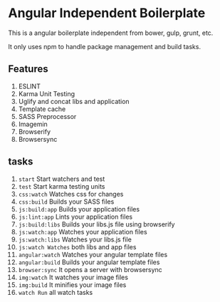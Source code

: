 # Angular Independent Boilerplate

This is a angular boilerplate independent from bower, gulp, grunt, etc.

It only uses npm to handle package management and build tasks.

## Features

1. ESLINT
1. Karma Unit Testing
1. Uglify and concat libs and application
1. Template cache
1. SASS Preprocessor
1. Imagemin
1. Browserify
1. Browsersync

## tasks


1. `start` Start watchers and test
1. `test` Start karma testing units
1. `css:watch` Watches css for changes
1. `css:build` Builds your SASS files
1. `js:build:app` Builds your application files
1. `js:lint:app` Lints your application files
1. `js:build:libs` Builds your libs.js file using browserify
1. `js:watch:app` Watches your application files
1. `js:watch:libs` Watches your libs.js file
1. `js:watch Watches` both libs and app files
1. `angular:watch` Watches your angular template files
1. `angular:build` Builds your angular template files
1. `browser:sync` It opens a server with browsersync
1. `img:watch` It watches your image files
1. `img:build` It minifies your image files
1. `watch Run` all watch tasks
